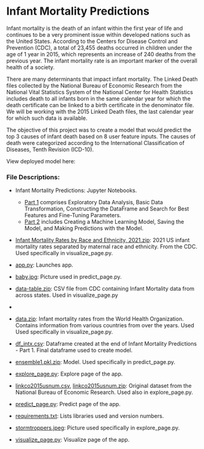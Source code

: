 # Infant Mortality Predictions

Infant mortality is the death of an infant within the first year of life and continues to be a very prominent issue within developed nations such as the United States. According to the Centers for Disease Control and Prevention (CDC), a total of 23,455 deaths occurred in children under the age of 1 year in 2015, which represents an increase of 240 deaths from the previous year. The infant mortality rate is an important marker of the overall health of a society. 

There are many determinants that impact infant mortality. The Linked Death files collected by the National Bureau of Economic Research from the National Vital Statistics System of the National Center for Health Statistics includes death to all infants born in the same calendar year for which the death certificate can be linked to a birth certificate in the denominator file. We will be working with the 2015 Linked Death files, the last calendar year for which such data is available.

The objective of this project was to create a model that would predict the top 3 causes of infant death based on 8 user feature inputs. The causes of death were categorized according to the International Classification of Diseases, Tenth Revision (ICD-10). 

View deployed model here:

### File Descriptions:

- Infant Mortality Predictions: Jupyter Notebooks.
  -   [Part 1](https://github.com/ythuang26/infant_mortalitypred/blob/main/Infant%20Mortality%20Predictions-Part%201.ipynb) comprises Exploratory Data Analysis, Basic Data Transformation, Constructing the DataFrame and Search for Best Features and Fine-Tuning Parameters.
  -   [Part 2](https://github.com/ythuang26/infant_mortalitypred/blob/main/Infant%20Mortality%20Predictions-Part%202.ipynb) includes Creating a Machine Learning Model, Saving the Model, and Making Predictions with the Model.

- [Infant Mortality Rates by Race and Ethnicity, 2021.zip](https://github.com/ythuang26/infant_mortalitypred/blob/main/Infant%20Mortality%20Rates%20by%20Race%20and%20Ethnicity%2C%202021.zip): 2021 US infant mortality rates separated by maternal race and ethnicity. From the CDC. Used specifically in visualize_page.py.

- [app.py](https://github.com/ythuang26/infant_mortalitypred/blob/main/app.py): Launches app. 

- [baby.jpg](https://github.com/ythuang26/infant_mortalitypred/blob/main/baby.jpg): Picture used in predict_page.py.
  
- [data-table.zip](): CSV file from CDC containing Infant Mortality data from across states. Used in visualize_page.py
- 
- [data.zip](https://github.com/ythuang26/infant_mortalitypred/blob/main/data.zip): Infant mortality rates from the World Health Organization. Contains information from various countries from over the years. Used Used specifically in visualize_page.py.

- [df_intx.csv](https://github.com/ythuang26/infant_mortalitypred/blob/main/df_intx.csv): Dataframe created at the end of Infant Mortality Predictions - Part 1. Final dataframe used to create model.

- [ensemble1.pkl.zip](https://github.com/ythuang26/infant_mortalitypred/blob/main/ensemble1.pkl.zip): Model. Used specifically in predict_page.py.

- [explore_page.py](https://github.com/ythuang26/infant_mortalitypred/blob/main/explore_page.py): Explore page of the app.

- [linkco2015usnum.csv](https://github.com/ythuang26/infant_mortalitypred/blob/main/linkco2015usnum.csv), [linkco2015usnum.zip](https://github.com/ythuang26/infant_mortalitypred/blob/main/linkco2015usnum.zip): Original dataset from the National Bureau of Economic Research. Used also in explore_page.py.

- [predict_page.py](https://github.com/ythuang26/infant_mortalitypred/blob/main/predict_page.py): Predict page of the app.

- [requirements.txt](https://github.com/ythuang26/infant_mortalitypred/blob/main/requirements.txt): Lists libraries used and version numbers.

- [stormtroppers.jpeg](https://github.com/ythuang26/infant_mortalitypred/blob/main/stormtroppers.jpeg): Picture used specifically in explore_page.py.

- [visualize_page.py](https://github.com/ythuang26/infant_mortalitypred/blob/main/visualize_page.py): Visualize page of the app.




